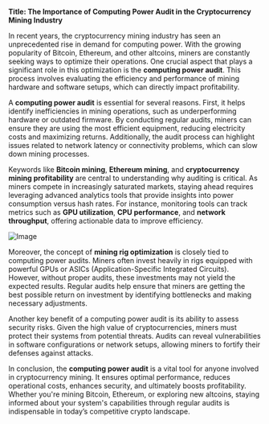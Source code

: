 **Title: The Importance of Computing Power Audit in the Cryptocurrency Mining Industry**

In recent years, the cryptocurrency mining industry has seen an unprecedented rise in demand for computing power. With the growing popularity of Bitcoin, Ethereum, and other altcoins, miners are constantly seeking ways to optimize their operations. One crucial aspect that plays a significant role in this optimization is the **computing power audit**. This process involves evaluating the efficiency and performance of mining hardware and software setups, which can directly impact profitability.

A **computing power audit** is essential for several reasons. First, it helps identify inefficiencies in mining operations, such as underperforming hardware or outdated firmware. By conducting regular audits, miners can ensure they are using the most efficient equipment, reducing electricity costs and maximizing returns. Additionally, the audit process can highlight issues related to network latency or connectivity problems, which can slow down mining processes.

Keywords like **Bitcoin mining**, **Ethereum mining**, and **cryptocurrency mining profitability** are central to understanding why auditing is critical. As miners compete in increasingly saturated markets, staying ahead requires leveraging advanced analytics tools that provide insights into power consumption versus hash rates. For instance, monitoring tools can track metrics such as **GPU utilization**, **CPU performance**, and **network throughput**, offering actionable data to improve efficiency.

![Image](https://github.com/user-attachments/assets/31692037-0104-4703-abd1-696b6a7dd41b)

Moreover, the concept of **mining rig optimization** is closely tied to computing power audits. Miners often invest heavily in rigs equipped with powerful GPUs or ASICs (Application-Specific Integrated Circuits). However, without proper audits, these investments may not yield the expected results. Regular audits help ensure that miners are getting the best possible return on investment by identifying bottlenecks and making necessary adjustments.

Another key benefit of a computing power audit is its ability to assess security risks. Given the high value of cryptocurrencies, miners must protect their systems from potential threats. Audits can reveal vulnerabilities in software configurations or network setups, allowing miners to fortify their defenses against attacks.

In conclusion, the **computing power audit** is a vital tool for anyone involved in cryptocurrency mining. It ensures optimal performance, reduces operational costs, enhances security, and ultimately boosts profitability. Whether you're mining Bitcoin, Ethereum, or exploring new altcoins, staying informed about your system's capabilities through regular audits is indispensable in today’s competitive crypto landscape.